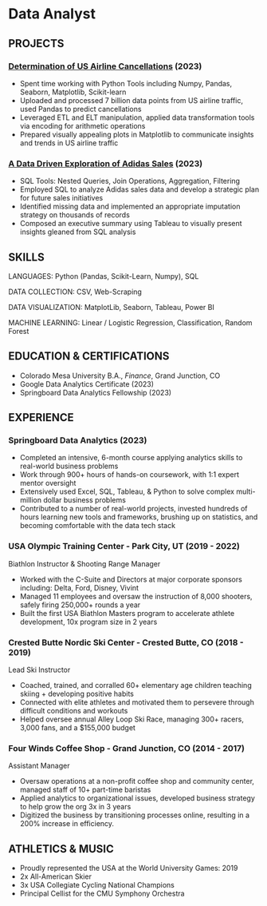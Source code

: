 # Data Analyst
## PROJECTS

### [Determination of US Airline Cancellations](https://nbviewer.org/github/apjames50/Determination-of-US-Airline-Cancellations/blob/main/Determination%20of%20US%20Airline%20Cancellations.html) (2023)
- Spent time working with Python Tools including Numpy, Pandas, Seaborn, Matplotlib, Scikit-learn
- Uploaded and processed 7 billion data points from US airline traffic, used Pandas to predict cancellations
- Leveraged ETL and ELT manipulation, applied data transformation tools via encoding for arithmetic operations
- Prepared visually appealing plots in Matplotlib to communicate insights and trends in US airline traffic

### [A Data Driven Exploration of Adidas Sales](https://public.tableau.com/app/profile/andrew.james6164/viz/AdidasCapstone/Story1) (2023)
- SQL Tools: Nested Queries, Join Operations, Aggregation, Filtering
- Employed SQL to analyze Adidas sales data and develop a strategic plan for future sales initiatives
- Identified missing data and implemented an appropriate imputation strategy on thousands of records
- Composed an executive summary using Tableau to visually present insights gleaned from SQL analysis

## SKILLS
LANGUAGES: Python (Pandas, Scikit-Learn, Numpy), SQL

DATA COLLECTION: CSV, Web-Scraping

DATA VISUALIZATION: MatplotLib, Seaborn, Tableau, Power BI

MACHINE LEARNING: Linear / Logistic Regression, Classification, Random Forest

## EDUCATION & CERTIFICATIONS
- Colorado Mesa University B.A., _Finance_, Grand Junction, CO
- Google Data Analytics Certificate (2023)
- Springboard Data Analytics Fellowship (2023)

## EXPERIENCE
### Springboard Data Analytics (2023)
- Completed an intensive, 6-month course applying analytics skills to real-world business problems
- Work through 900+ hours of hands-on coursework, with 1:1 expert mentor oversight
- Extensively used Excel, SQL, Tableau, & Python to solve complex multi-million dollar business problems
- Contributed to a number of real-world projects, invested hundreds of hours learning new tools and frameworks, brushing up on statistics, and becoming comfortable with the data tech stack

### USA Olympic Training Center - Park City, UT (2019 - 2022)
Biathlon Instructor & Shooting Range Manager
- Worked with the C-Suite and Directors at major corporate sponsors including: Delta, Ford, Disney, Vivint
- Managed 11 employees and oversaw the instruction of 8,000 shooters, safely firing 250,000+ rounds a year
- Built the first USA Biathlon Masters program to accelerate athlete development, 10x program size in 2 years

### Crested Butte Nordic Ski Center - Crested Butte, CO (2018 - 2019)
Lead Ski Instructor
- Coached, trained, and corralled 60+ elementary age children teaching skiing + developing positive habits
- Connected with elite athletes and motivated them to persevere through difficult conditions and workouts
- Helped oversee annual Alley Loop Ski Race, managing 300+ racers, 3,000 fans, and a $155,000 budget

### Four Winds Coffee Shop - Grand Junction, CO (2014 - 2017)
Assistant Manager
- Oversaw operations at a non-profit coffee shop and community center, managed staff of 10+ part-time baristas
- Applied analytics to organizational issues, developed business strategy to help grow the org 3x in 3 years
- Digitized the business by transitioning processes online, resulting in a 200% increase in efficiency.


## ATHLETICS & MUSIC
- Proudly represented the USA at the World University Games: 2019
- 2x All-American Skier
- 3x USA Collegiate Cycling National Champions
- Principal Cellist for the CMU Symphony Orchestra
